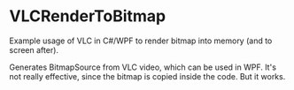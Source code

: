 # VLCRenderToBitmap
Example usage of VLC in C#/WPF to render bitmap into memory (and to screen after).

Generates BitmapSource from VLC video, which can be used in WPF. It's not really effective, since the bitmap is copied inside the code. But it works.
